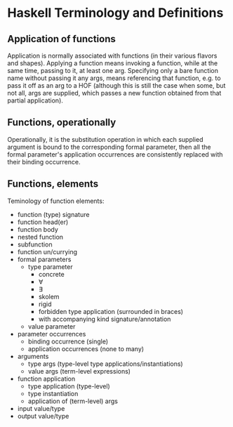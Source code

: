 # Haskell Terminology and Definitions


## Application of functions
Application is normally associated with functions (in their various flavors and shapes). Applying a function means invoking a function, while at the same time, passing to it, at least one arg. Specifying only a bare function name without passing it any args, means referencing that function, e.g. to pass it off as an arg to a HOF (although this is still the case when some, but not all, args are supplied, which passes a new function obtained from that partial application).

## Functions, operationally
Operationally, it is the substitution operation in which each supplied argument is bound to the corresponding formal parameter, then all the formal parameter's application occurrences are consistently replaced with their binding occurrence.

## Functions, elements
Teminology of function elements:

- function (type) signature
- function head(er)
- function body
- nested function
- subfunction
- function un/currying
- formal parameters
  - type parameter
    - concrete
    - ∀
    - ∃
    - skolem
    - rigid
    - forbidden type application (surrounded in braces)
    - with accompanying kind signature/annotation
  - value parameter
- parameter occurrences
  - binding occurrence (single)
  - application occurrences (none to many)
- arguments
  - type args (type-level type applications/instantiations)
  - value args (term-level expressions)
- function application
  - type application (type-level)
  - type instantiation
  - application of (term-level) args
- input value/type
- output value/type
